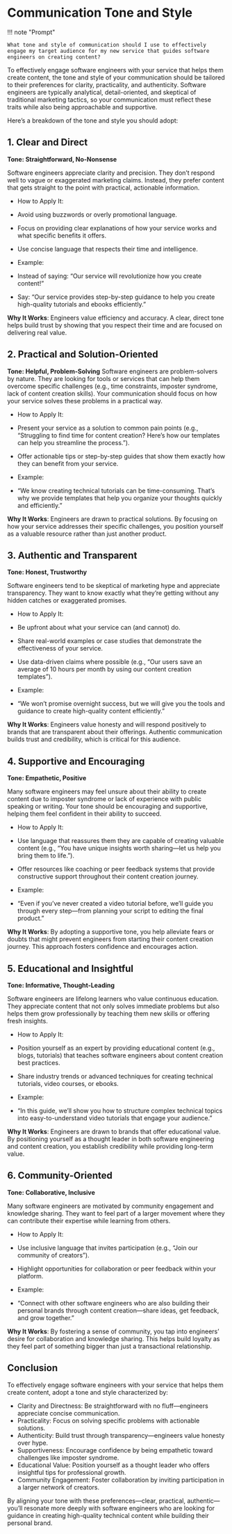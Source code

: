# Communication Tone and Style

!!! note "Prompt"

    What tone and style of communication should I use to effectively engage my target audience for my new service that guides software engineers on creating content? 

To effectively engage software engineers with your service that helps them create content, the tone and style of your communication should be tailored to their preferences for clarity, practicality, and authenticity. Software engineers are typically analytical, detail-oriented, and skeptical of traditional marketing tactics, so your communication must reflect these traits while also being approachable and supportive.

Here’s a breakdown of the tone and style you should adopt:

## 1. Clear and Direct

**Tone: Straightforward, No-Nonsense**

Software engineers appreciate clarity and precision. They don’t respond well to vague or exaggerated marketing claims. Instead, they prefer content that gets straight to the point with practical, actionable information.

- How to Apply It:
- Avoid using buzzwords or overly promotional language.
- Focus on providing clear explanations of how your service works and what specific benefits it offers.
- Use concise language that respects their time and intelligence.

- Example:
- Instead of saying: “Our service will revolutionize how you create content!”
- Say: “Our service provides step-by-step guidance to help you create high-quality tutorials and ebooks efficiently.”

**Why It Works**:
Engineers value efficiency and accuracy. A clear, direct tone helps build trust by showing that you respect their time and are focused on delivering real value.

## 2. Practical and Solution-Oriented

**Tone: Helpful, Problem-Solving**
Software engineers are problem-solvers by nature. They are looking for tools or services that can help them overcome specific challenges (e.g., time constraints, imposter syndrome, lack of content creation skills). Your communication should focus on how your service solves these problems in a practical way.

- How to Apply It:
- Present your service as a solution to common pain points (e.g., “Struggling to find time for content creation? Here’s how our templates can help you streamline the process.”).
- Offer actionable tips or step-by-step guides that show them exactly how they can benefit from your service.

- Example:
- “We know creating technical tutorials can be time-consuming. That’s why we provide templates that help you organize your thoughts quickly and efficiently.”

**Why It Works**:
Engineers are drawn to practical solutions. By focusing on how your service addresses their specific challenges, you position yourself as a valuable resource rather than just another product.

## 3. Authentic and Transparent

**Tone: Honest, Trustworthy**

Software engineers tend to be skeptical of marketing hype and appreciate transparency. They want to know exactly what they’re getting without any hidden catches or exaggerated promises.

- How to Apply It:
- Be upfront about what your service can (and cannot) do.
- Share real-world examples or case studies that demonstrate the effectiveness of your service.
- Use data-driven claims where possible (e.g., “Our users save an average of 10 hours per month by using our content creation templates”).

- Example:
- “We won’t promise overnight success, but we will give you the tools and guidance to create high-quality content efficiently.”

**Why It Works**:
Engineers value honesty and will respond positively to brands that are transparent about their offerings. Authentic communication builds trust and credibility, which is critical for this audience.

## 4. Supportive and Encouraging

**Tone: Empathetic, Positive**

Many software engineers may feel unsure about their ability to create content due to imposter syndrome or lack of experience with public speaking or writing. Your tone should be encouraging and supportive, helping them feel confident in their ability to succeed.

- How to Apply It:
- Use language that reassures them they are capable of creating valuable content (e.g., “You have unique insights worth sharing—let us help you bring them to life.”).
- Offer resources like coaching or peer feedback systems that provide constructive support throughout their content creation journey.

- Example:
- “Even if you’ve never created a video tutorial before, we’ll guide you through every step—from planning your script to editing the final product.”

**Why It Works**:
By adopting a supportive tone, you help alleviate fears or doubts that might prevent engineers from starting their content creation journey. This approach fosters confidence and encourages action.

## 5. Educational and Insightful

**Tone: Informative, Thought-Leading**

Software engineers are lifelong learners who value continuous education. They appreciate content that not only solves immediate problems but also helps them grow professionally by teaching them new skills or offering fresh insights.

- How to Apply It:
- Position yourself as an expert by providing educational content (e.g., blogs, tutorials) that teaches software engineers about content creation best practices.
- Share industry trends or advanced techniques for creating technical tutorials, video courses, or ebooks.

- Example:
- “In this guide, we’ll show you how to structure complex technical topics into easy-to-understand video tutorials that engage your audience.”

**Why It Works**:
Engineers are drawn to brands that offer educational value. By positioning yourself as a thought leader in both software engineering and content creation, you establish credibility while providing long-term value.

## 6. Community-Oriented

**Tone: Collaborative, Inclusive**

Many software engineers are motivated by community engagement and knowledge sharing. They want to feel part of a larger movement where they can contribute their expertise while learning from others.

- How to Apply It:
- Use inclusive language that invites participation (e.g., “Join our community of creators”).
- Highlight opportunities for collaboration or peer feedback within your platform.

- Example:
- “Connect with other software engineers who are also building their personal brands through content creation—share ideas, get feedback, and grow together.”

**Why It Works**:
By fostering a sense of community, you tap into engineers’ desire for collaboration and knowledge sharing. This helps build loyalty as they feel part of something bigger than just a transactional relationship.

## Conclusion
To effectively engage software engineers with your service that helps them create content, adopt a tone and style characterized by:

- Clarity and Directness: Be straightforward with no fluff—engineers appreciate concise communication.
- Practicality: Focus on solving specific problems with actionable solutions.
- Authenticity: Build trust through transparency—engineers value honesty over hype.
- Supportiveness: Encourage confidence by being empathetic toward challenges like imposter syndrome.
- Educational Value: Position yourself as a thought leader who offers insightful tips for professional growth.
- Community Engagement: Foster collaboration by inviting participation in a larger network of creators.

By aligning your tone with these preferences—clear, practical, authentic—you’ll resonate more deeply with software engineers who are looking for guidance in creating high-quality technical content while building their personal brand.